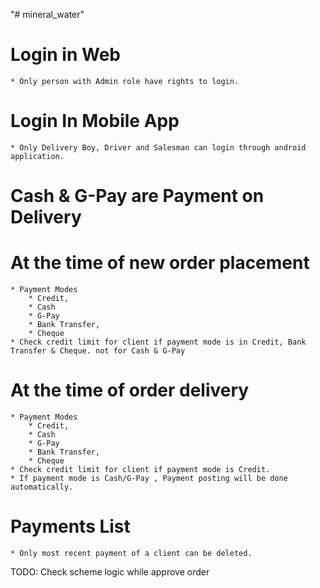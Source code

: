 "# mineral_water" 
# Login in Web
    * Only person with Admin role have rights to login.
# Login In Mobile App
    * Only Delivery Boy, Driver and Salesman can login through android application.

# Cash & G-Pay are Payment on Delivery
# At the time of new order placement 
    * Payment Modes
        * Credit,
        * Cash
        * G-Pay
        * Bank Transfer,
        * Cheque        
    * Check credit limit for client if payment mode is in Credit, Bank Transfer & Cheque. not for Cash & G-Pay

# At the time of order delivery
    * Payment Modes
        * Credit,
        * Cash
        * G-Pay
        * Bank Transfer,
        * Cheque        
    * Check credit limit for client if payment mode is Credit.
    * If payment mode is Cash/G-Pay , Payment posting will be done automatically.

# Payments List
    * Only most recent payment of a client can be deleted.

TODO: Check scheme logic while approve order
